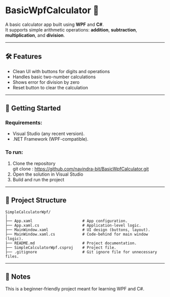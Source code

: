 # BasicWpfCalculator 🧮

A basic calculator app built using **WPF** and **C#**.  
It supports simple arithmetic operations: **addition**, **subtraction**, **multiplication**, and **division**.

---

## 🛠 Features
- Clean UI with buttons for digits and operations
- Handles basic two-number calculations
- Shows error for division by zero
- Reset button to clear the calculation

---

## 🚀 Getting Started

### Requirements:
- Visual Studio (any recent version).
- .NET Framework (WPF-compatible).

### To run:
1. Clone the repository  
git clone : https://github.com/navindra-bit/BasicWpfCalculator.git
2. Open the solution in Visual Studio  
3. Build and run the project

---

## 📁 Project Structure
```
SimpleCalculatorWpf/
│
├── App.xaml                      # App configuration.
├── App.xaml.cs                   # Application-level logic.
├── MainWindow.xaml               # UI design (buttons, layout).
├── MainWindow.xaml.cs            # Code-behind for main window (logic).
├── README.md                     # Project documentation.
├── SimpleCalculatorWpf.csproj    # Project file.
├── .gitignore                    # Git ignore file for unnecessary files.

```
---

## 📝 Notes
This is a beginner-friendly project meant for learning WPF and C#.  

